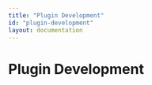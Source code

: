 ```yaml
---
title: "Plugin Development"
id: "plugin-development"
layout: documentation
---
```


# Plugin Development
